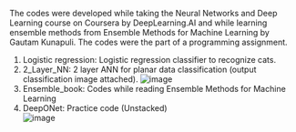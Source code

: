 The codes were developed while taking the Neural Networks and Deep Learning course on Coursera by DeepLearning.AI and while learning ensemble methods from Ensemble Methods for Machine Learning by Gautam Kunapuli. The codes were the part of a programming assignment.

1. Logistic regression: Logistic regression classifier to recognize cats.
2. 2_Layer_NN: 2 layer ANN for planar data classification (output classification image attached).
![image](https://github.com/user-attachments/assets/d89713bd-3afc-4644-861d-4a4d2a8f1f6c)
3. Ensemble_book: Codes while reading Ensemble Methods for Machine Learning
4. DeepONet: Practice code (Unstacked)<br/>
![image](https://github.com/user-attachments/assets/09ea2738-cb77-426c-877f-db90476b92d6)

